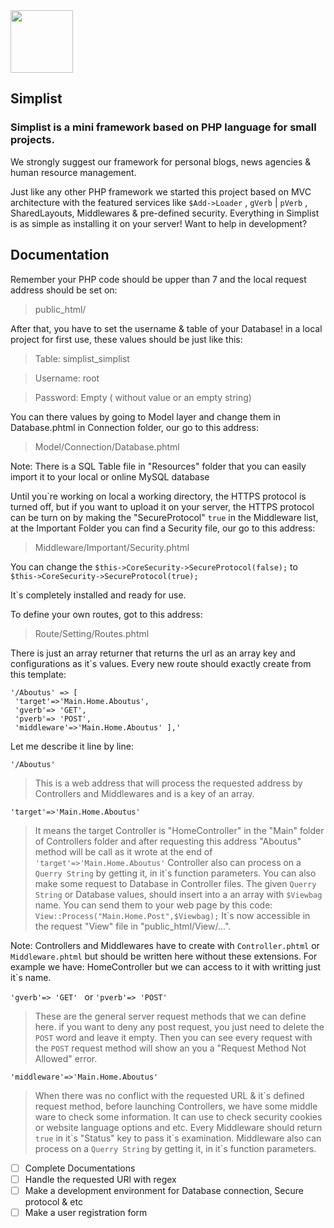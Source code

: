 <img src="https://simplist.ir/Content/Shared/Logo.png" width="100px" height="100px">

## Simplist

### Simplist is a mini framework based on PHP language for small projects.
We strongly suggest our framework for personal blogs, news agencies & human resource management.




Just like any other PHP framework we started this project based on MVC architecture with the featured services like `$Add->Loader` , `gVerb` | `pVerb` , SharedLayouts, Middlewares & pre-defined security.
Everything in Simplist is as simple as installing it on your server!
Want to help in development?

## Documentation
Remember your PHP code should be upper than 7 and the local request address should be set on:
>public_html/

After that, you have to set the username & table of your Database!
in a local project for first use, these values should be just like this: 
>Table: simplist_simplist

>Username: root

>Password: Empty ( without value or an empty string)

You can there values by going to Model layer and change them in Database.phtml in Connection folder, our go to this address:

>Model/Connection/Database.phtml

Note: There is a SQL Table file in "Resources" folder that you can easily import it to your local or online MySQL database


Until you\`re working on local a working directory, the HTTPS protocol is turned off, but if you want to upload it on your server, the HTTPS protocol can be turn on by making the "SecureProtocol" `true` in the Middleware list, at the Important Folder you can find a Security file, our go to this address:
>Middleware/Important/Security.phtml

You can change the `$this->CoreSecurity->SecureProtocol(false);` to `$this->CoreSecurity->SecureProtocol(true);`

It\`s completely installed and ready for use.

To define your own routes, got to this address:
>Route/Setting/Routes.phtml

There is just an array returner that returns the url as an array key and configurations as it\`s values.
Every new route should exactly create from this template:
```
'/Aboutus' => [
 'target'=>'Main.Home.Aboutus',
 'gverb'=> 'GET',
 'pverb'=> 'POST',
 'middleware'=>'Main.Home.Aboutus' ],'
```
Let me describe it line by line:


`'/Aboutus' ` 
>This is a web address that will process the requested address by Controllers and Middlewares and is a key of an array.

`'target'=>'Main.Home.Aboutus'`
>It means the target Controller is "HomeController" in the "Main" folder of Controllers folder and after requesting this address "Aboutus" method will be call as it wrote at the end of `'target'=>'Main.Home.Aboutus'`
Controller also can process on a `Querry String` by getting it, in it\`s function parameters.
You can also make some request to Database in Controller files.
The given `Querry String` or Database values, should insert into a an array with `$Viewbag` name.
You can send them to your web page by this code:
`View::Process("Main.Home.Post",$Viewbag);`
It\`s now accessible in the request "View" file in "public_html/View/...".

Note: Controllers and Middlewares have to create with `Controller.phtml` or `Middleware.phtml` but should be written here without these extensions.
For example we have: HomeController but we can access to it with writting just it`s name.

`'gverb'=> 'GET' `  or `'pverb'=> 'POST' `
>These are the general server request methods that we can define here.
if you want to deny any post request, you just need to delete the `POST` word and leave it empty.
Then you can see every request with the `POST` request method will show an you a "Request Method Not Allowed" error.


`'middleware'=>'Main.Home.Aboutus'`
>When there was no conflict with the requested URL & it\`s defined request method, before launching Controllers, we have some middle ware to check some information.
It can use to check security cookies or website language options and etc.
Every Middleware should return `true` in it\`s "Status" key to pass it\`s examination.
Middleware also can process on a `Querry String` by getting it, in it\`s function parameters.

- [ ] Complete Documentations
- [ ] Handle the requested URl with regex
- [ ] Make a development environment for Database connection, Secure protocol & etc
- [ ] Make a user registration form